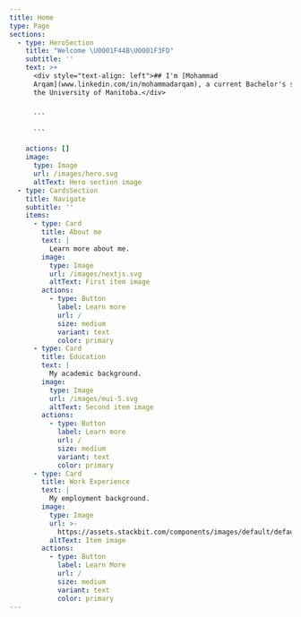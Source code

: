 ```yaml
---
title: Home
type: Page
sections:
  - type: HeroSection
    title: "Welcome \U0001F44B\U0001F3FD"
    subtitle: ''
    text: >+
      <div style="text-align: left">## I'm [Mohammad
      Arqam](www.linkedin.com/in/mohammadarqam), a current Bachelor's student at
      the University of Manitoba.</div>


      ```

      ```

    actions: []
    image:
      type: Image
      url: /images/hero.svg
      altText: Hero section image
  - type: CardsSection
    title: Navigate
    subtitle: ''
    items:
      - type: Card
        title: About me
        text: |
          Learn more about me.
        image:
          type: Image
          url: /images/nextjs.svg
          altText: First item image
        actions:
          - type: Button
            label: Learn more
            url: /
            size: medium
            variant: text
            color: primary
      - type: Card
        title: Education
        text: |
          My academic background.
        image:
          type: Image
          url: /images/mui-5.svg
          altText: Second item image
        actions:
          - type: Button
            label: Learn more
            url: /
            size: medium
            variant: text
            color: primary
      - type: Card
        title: Work Experience
        text: |
          My employment background.
        image:
          type: Image
          url: >-
            https://assets.stackbit.com/components/images/default/default-image.png
          altText: Item image
        actions:
          - type: Button
            label: Learn More
            url: /
            size: medium
            variant: text
            color: primary
---
```

